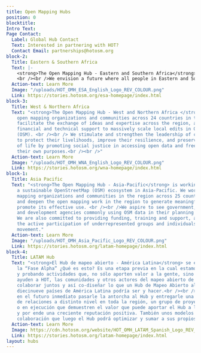 ```yaml
---
title: Open Mapping Hubs
position: 0
blocktitle: 
Intro Text: 
Page Contact:
  Label: Global Hub Contact
  Text: Interested in partnering with HOT?
  Contact Email: partnerships@hotosm.org
block-2:
  Title: Eastern & Southern Africa
  Text: |-
    <strong>The Open Mapping Hub - Eastern and Southern Africa</strong> works with organizations and communities across 23 countries in creating and updating free, editable and shareable open map data in OpenStreetMap. We believe that open map data is universal and contributes to identifying problems, monitoring change, managing and responding to events, forecasting, setting priorities and understanding humanitarian and development trends.
    <br /><br />We envision a future where all people in Eastern and Southern Africa have the opportunity to contribute to and use open mapping processes and open data in their everyday lives.
  Action-text: Learn More
  Image: "/uploads/HOT_OMH_ESA_English_Logo_REV_COLOUR.png"
  Link: https://stories.hotosm.org/esa-homepage/index.html
block-3:
  Title: West & Northern Africa
  Text: "<strong>The Open Mapping Hub - West and Northern Africa </strong> engages
    open mapping organizations and communities across 24 countries in the region to
    facilitate the exchange of ideas and expertise across the region, and provide
    financial and technical support to massively scale local edits in OpenStreetMap
    (OSM). <br /><br /> We stimulate and strengthen the leadership of communities
    to protect their livelihoods, improve their resilience, and preserve their way
    of life by promoting social justice in accessing open data and free software for
    their own purposes.<br /><br />"
  Action-text: Learn More
  Image: "/uploads/HOT_OMH_WNA_English_Logo_REV_COLOUR.png"
  Link: https://stories.hotosm.org/wna-homepage/index.html
block-1:
  Title: Asia Pacific
  Text: "<strong>The Open Mapping Hub - Asia-Pacific</strong> is working to create
    a sustainable OpenStreetMap (OSM) ecosystem in Asia-Pacific. We work with open
    mapping organizations and communities in the region across 25 countries to expand
    and deepen the open mapping work in the region to generate meaningful data and
    promote its effective use. <br /><br />We aspire to see government, humanitarian
    and development agencies commonly using OSM data in their planning and decision-making.
    We are also committed to providing funding, training and support, and to promoting
    the active participation of underrepresented groups and individuals in the OSM
    movement."
  Action-text: Learn More
  Image: "/uploads/HOT_OMH_Asia_Pacific_Logo_REV_COLOUR.png"
  Link: https://stories.hotosm.org/latam-homepage/index.html
block-4:
  Title: LATAM Hub
  Text: "<strong>El Hub de mapeo abierto - América Latina</strong> se encuentra en
    la “Fase Alpha” ¿Qué es esto? Es una etapa previa en la cual estamos diseñando
    y probando actividades que, no sólo aporten valor a la gente, sino que también
    ayuden a HOT, las comunidades y otros actores del mapeo abierto de la región a
    colaborar juntos y así co-diseñar lo que un Hub de Mapeo Abierto al servicio de
    diecinueve países de América Latina podría ser y hacer.<br /><br /> Esperamos
    en el futuro inmediato pasarle la antorcha al Hub y entregarle una sólida red
    de relaciones a distinto nivel en toda la región, un grupo de proyectos realizados
    o en ejecución que demuestren el valor que puede aportar el Hub a las comunidades,
    y por ende una creciente reputación positiva. También unos modelos probados de
    colaboración que luego el Hub podrá optimizar y sumar a sus propios modelos."
  Action-text: Learn More
  Image: https://cdn.hotosm.org/website/HOT_OMH_LATAM_Spanish_Logo_REV_COLOUR.png
  Link: https://stories.hotosm.org/latam-homepage/index.html
layout: hubs
---
```


